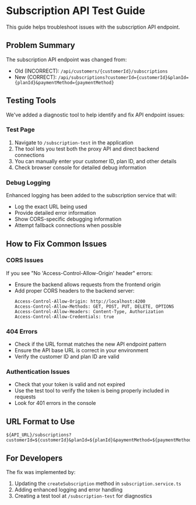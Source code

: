 # Subscription API Test Guide

This guide helps troubleshoot issues with the subscription API endpoint.

## Problem Summary

The subscription API endpoint was changed from:
- Old (INCORRECT): `/api/customers/{customerId}/subscriptions`
- New (CORRECT): `/api/subscriptions?customerId={customerId}&planId={planId}&paymentMethod={paymentMethod}`

## Testing Tools

We've added a diagnostic tool to help identify and fix API endpoint issues:

### Test Page
1. Navigate to `/subscription-test` in the application
2. The tool lets you test both the proxy API and direct backend connections
3. You can manually enter your customer ID, plan ID, and other details
4. Check browser console for detailed debug information

### Debug Logging
Enhanced logging has been added to the subscription service that will:
- Log the exact URL being used
- Provide detailed error information
- Show CORS-specific debugging information
- Attempt fallback connections when possible

## How to Fix Common Issues

### CORS Issues
If you see "No 'Access-Control-Allow-Origin' header" errors:
- Ensure the backend allows requests from the frontend origin
- Add proper CORS headers to the backend server:
  ```
  Access-Control-Allow-Origin: http://localhost:4200
  Access-Control-Allow-Methods: GET, POST, PUT, DELETE, OPTIONS
  Access-Control-Allow-Headers: Content-Type, Authorization
  Access-Control-Allow-Credentials: true
  ```

### 404 Errors
- Check if the URL format matches the new API endpoint pattern
- Ensure the API base URL is correct in your environment
- Verify the customer ID and plan ID are valid

### Authentication Issues
- Check that your token is valid and not expired
- Use the test tool to verify the token is being properly included in requests
- Look for 401 errors in the console

## URL Format to Use

```
${API_URL}/subscriptions?customerId=${customerId}&planId=${planId}&paymentMethod=${paymentMethod}
```

## For Developers

The fix was implemented by:
1. Updating the `createSubscription` method in `subscription.service.ts`
2. Adding enhanced logging and error handling
3. Creating a test tool at `/subscription-test` for diagnostics 